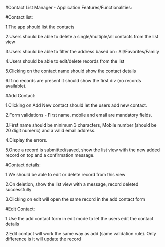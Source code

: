
#Contact List Manager - Application Features/Functionalities:

#Contact list:

1.The app should list the contacts

2.Users should be able to delete a single/multiple/all contacts from the list view

3.Users should be able to filter the address based on : All/Favorites/Family

4.Users should be able to edit/delete records from the list

5.Clicking on the contact name should show the contact details

6.If no records are present it should show the first div (no records available).

#Add Contact:

1.Clicking on Add New contact should let the users add new contact.

2.Form validations - First name, mobile and email are mandatory fields.

3.First name should be minimum 3 characters, Mobile number (should be 20 digit numeric) and a valid email address.

4.Display the errors.

5.Once a record is submitted/saved, show the list view with the new added record on top and a confirmation message.

#Contact details:

1.We should be able to edit or delete record from this view

2.On deletion, show the list view with a message, record deleted successfully

3.Clicking on edit will open the same record in the add contact form

#Edit Contact:

1.Use the add contact form in edit mode to let the users edit the contact details

2.Edit contact will work the same way as add (same validation rule). Only difference is it will update the record
